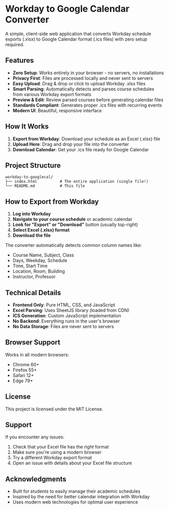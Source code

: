 # Workday to Google Calendar Converter

A simple, client-side web application that converts Workday schedule exports (.xlsx) to Google Calendar format (.ics files) with zero setup required.

## Features

- **Zero Setup**: Works entirely in your browser - no servers, no installations
- **Privacy First**: Files are processed locally and never sent to servers
- **Easy Upload**: Drag & drop or click to upload Workday .xlsx files
- **Smart Parsing**: Automatically detects and parses course schedules from various Workday export formats
- **Preview & Edit**: Review parsed courses before generating calendar files
- **Standards Compliant**: Generates proper .ics files with recurring events
- **Modern UI**: Beautiful, responsive interface

## How It Works

1. **Export from Workday**: Download your schedule as an Excel (.xlsx) file
2. **Upload Here**: Drag and drop your file into the converter
3. **Download Calendar**: Get your .ics file ready for Google Calendar

## Project Structure

```
workday-to-googlecal/
├── index.html          # The entire application (single file!)
└── README.md           # This file
```

## How to Export from Workday

1. **Log into Workday**
2. **Navigate to your course schedule** or academic calendar
3. **Look for "Export" or "Download"** button (usually top-right)
4. **Select Excel (.xlsx) format**
5. **Download the file**

The converter automatically detects common column names like:
- Course Name, Subject, Class
- Days, Weekday, Schedule  
- Time, Start Time
- Location, Room, Building
- Instructor, Professor

## Technical Details

- **Frontend Only**: Pure HTML, CSS, and JavaScript
- **Excel Parsing**: Uses SheetJS library (loaded from CDN)
- **ICS Generation**: Custom JavaScript implementation
- **No Backend**: Everything runs in the user's browser
- **No Data Storage**: Files are never sent to servers

## Browser Support

Works in all modern browsers:
- Chrome 60+
- Firefox 55+
- Safari 12+
- Edge 79+

## License

This project is licensed under the MIT License.

## Support

If you encounter any issues:

1. Check that your Excel file has the right format
2. Make sure you're using a modern browser
3. Try a different Workday export format
4. Open an issue with details about your Excel file structure

## Acknowledgments

- Built for students to easily manage their academic schedules
- Inspired by the need for better calendar integration with Workday
- Uses modern web technologies for optimal user experience
